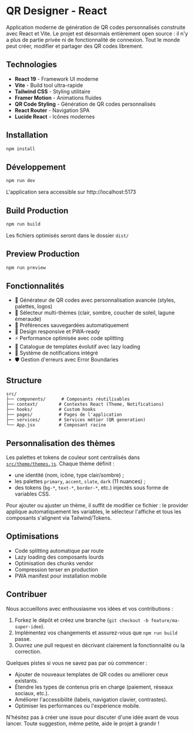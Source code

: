 # QR Designer - React

Application moderne de génération de QR codes personnalisés construite avec React et Vite. Le projet est désormais entièrement open source : il n'y a plus de partie privée ni de fonctionnalité de connexion. Tout le monde peut créer, modifier et partager des QR codes librement.

## Technologies

- **React 19** - Framework UI moderne
- **Vite** - Build tool ultra-rapide
- **Tailwind CSS** - Styling utilitaire
- **Framer Motion** - Animations fluides
- **QR Code Styling** - Génération de QR codes personnalisés
- **React Router** - Navigation SPA
- **Lucide React** - Icônes modernes

## Installation

```bash
npm install
```

## Développement

```bash
npm run dev
```

L'application sera accessible sur http://localhost:5173

## Build Production

```bash
npm run build
```

Les fichiers optimisés seront dans le dossier `dist/`

## Preview Production

```bash
npm run preview
```

## Fonctionnalités

- 🎨 Générateur de QR codes avec personnalisation avancée (styles, palettes, logos)
- 🎨 Sélecteur multi-thèmes (clair, sombre, coucher de soleil, lagune émeraude)
- 🌙 Préférences sauvegardées automatiquement
- 📱 Design responsive et PWA-ready
- ⚡ Performance optimisée avec code splitting
- 🎯 Catalogue de templates évolutif avec lazy loading
- 🔔 Système de notifications intégré
- 🛡️ Gestion d'erreurs avec Error Boundaries

## Structure

```
src/
├── components/      # Composants réutilisables
├── context/        # Contextes React (Theme, Notifications)
├── hooks/          # Custom hooks
├── pages/          # Pages de l'application
├── services/       # Services métier (QR generation)
└── App.jsx         # Composant racine
```

## Personnalisation des thèmes

Les palettes et tokens de couleur sont centralisés dans [`src/theme/themes.js`](src/theme/themes.js). Chaque thème définit :

- une identité (nom, icône, type clair/sombre) ;
- les palettes `primary`, `accent`, `slate`, `dark` (11 nuances) ;
- des tokens (`bg-*`, `text-*`, `border-*`, etc.) injectés sous forme de variables CSS.

Pour ajouter ou ajuster un thème, il suffit de modifier ce fichier : le provider applique automatiquement les variables, le sélecteur l'affiche et tous les composants s'alignent via Tailwind/Tokens.

## Optimisations

- Code splitting automatique par route
- Lazy loading des composants lourds
- Optimisation des chunks vendor
- Compression terser en production
- PWA manifest pour installation mobile

## Contribuer

Nous accueillons avec enthousiasme vos idées et vos contributions :

1. Forkez le dépôt et créez une branche (`git checkout -b feature/ma-super-idee`).
2. Implémentez vos changements et assurez-vous que `npm run build` passe.
3. Ouvrez une pull request en décrivant clairement la fonctionnalité ou la correction.

Quelques pistes si vous ne savez pas par où commencer :

- Ajouter de nouveaux templates de QR codes ou améliorer ceux existants.
- Étendre les types de contenus pris en charge (paiement, réseaux sociaux, etc.).
- Améliorer l'accessibilité (labels, navigation clavier, contrastes).
- Optimiser les performances ou l'expérience mobile.

N'hésitez pas à créer une issue pour discuter d'une idée avant de vous lancer. Toute suggestion, même petite, aide le projet à grandir !
